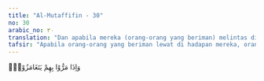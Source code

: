 ```yaml
---
title: "Al-Mutaffifin - 30"
no: 30
arabic_no: ٣٠
translation: "Dan apabila mereka (orang-orang yang beriman) melintas di hadapan mereka, mereka saling mengedip-ngedipkan matanya,"
tafsir: "Apabila orang-orang yang beriman lewat di hadapan mereka, orang-orang yang berdosa itu saling memberi isyarat dengan kedipan mata yang mengandung unsur ejekan dan cemoohan. Apabila kembali kepada kaum kerabatnya, mereka membangga-banggakan diri karena telah mengadakan tindakan terhadap pengikut-pengikut Muhammad saw dengan berbagai tindakan yang mengandung unsur ejekan, cemoohan, dan permusuhan."
---
```

وَاِذَا مَرُّوْا بِهِمْ يَتَغَامَزُوْنَۖ